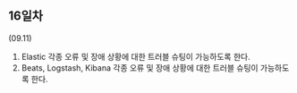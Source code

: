 ## 16일차
(09.11)


1. Elastic 각종 오류 및 장애 상황에 대한 트러블 슈팅이 가능하도록 한다.
2. Beats, Logstash, Kibana 각종 오류 및 장애 상황에 대한 트러블 슈팅이 가능하도록 한다.


